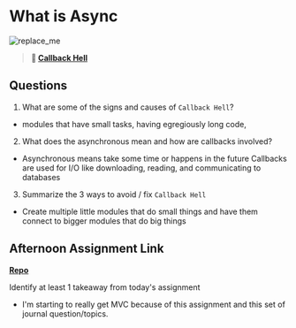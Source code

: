 # What is Async

![replace_me](https://codeworks.blob.core.windows.net/public/assets/img/illustrations/placeholder.svg)

> **📖 [Callback Hell](https://codeworksacademy.com/fs-student-guide/resources/wk4/01-Callbacks)**

## Questions

1. What are some of the signs and causes of `Callback Hell`?
- modules that have small tasks, having egregiously long code, 
2. What does the asynchronous mean and how are callbacks involved?
- Asynchronous means take some time or happens in the future Callbacks are used for I/O like downloading, reading, and communicating to databases
3. Summarize the 3 ways to avoid / fix `Callback Hell`
- Create multiple little modules that do small things and
have them connect to bigger modules that do big things
## Afternoon Assignment Link

**[Repo](https://github.com/samwgit/week-4-day-1)**

Identify at least 1 takeaway from today's assignment
- I'm starting to really get MVC because of this assignment and this set of journal question/topics.